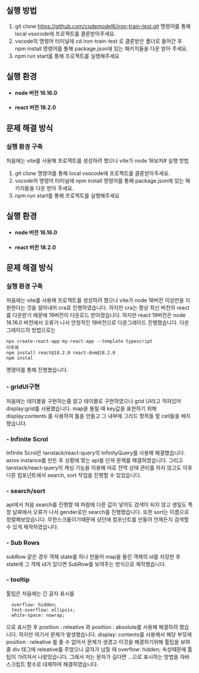 ## 실행 방법
1. git clone https://github.com/codemodel6/iron-train-test.git 명령어를 통해 local vsocode에 프로젝트를 클론받아주세요.
2. vscode의 명령어 터미널에 cd iron-train-test 로 클론받은 폴더로 들어간 후 npm install 명령어를 통해 package.json에 있는 패키지들을 다운 받아 주세요.
3. npm run start를 통해 프로젝트를 실행해주세요

## 실행 환경
- #### node 버전 16.16.0<br/>
- #### react 버전 18.2.0

## 문제 해결 방식
### 실행 환경 구축
처음에는 vite를 사용해 프로젝트를 생성하려 했으나 vite가 node 18보저# 실행 방법
1. git clone  명령어를 통해 local vsocode에 프로젝트를 클론받아주세요.
2. vscode의 명령어 터미널에 npm install 명령어를 통해 package.json에 있는 패키지들을 다운 받아 주세요.
3. npm run start를 통해 프로젝트를 실행해주세요

## 실행 환경
- #### node 버전 16.16.0<br/>
- #### react 버전 18.2.0

## 문제 해결 방식
### 실행 환경 구축
처음에는 vite를 사용해 프로젝트를 생성하려 했으나 vite가 node 18버전 이상만을 지원한다는 것을 알아내어 cra로 진행하였습니다. 하지만 cra는 항상 최신 버전의 react를 다운받기 때문에 19버전이 다운로드 받아졌습니다.
하지만 react 19버전은 node 16.16.0 버전에서 오류가 나서 안정적인 18버전으로 다운그레이드 진행했습니다. 다운그레이드의 방법으로는

```
npx create-react-app my-react-app --template typescript
이후에 
npm install react@18.2.0 react-dom@18.2.0
npm instal
```
명령어를 통해 진행했습니다.

### - gridUI구현
처음에는 테이블을 구현하는줄 알고 테이블로 구현하였으나 grid UI라고 적혀있어 display:grid를 사용했습니다. map을 돌릴 때 key값을 표현하기 위해 display:contents 를 사용하여 틀을 만들고 그 내부에 그리드 항목들 할 cell들을 배치했습니다.

### - Infinite Scrol
Infinite Scrol은 tanstack/react-query의 InfinityQuery를 사용해 해결했습니다. axios instance를 만든 후 상황에 맞는 api를 던져 문제를 해결하였습니다. 그리고 tanstack/react-query의 캐싱 기능을 이용해 따로 전역 상태 관리를 하지 않고도 이후 다른 컴포넌트에서 search, sort 작업을 진행할 수 있었습니다.

### - search/sort
api에서 처음 search를 진행할 때 파람에 다른 값이 넣어도 검색이 되지 않고 생일도 특정 날짜에서 오류가 나서 gender로만 search를 진행했습니다. 또한 sort는 이름으로 정렬해보았습니다. 무한스크롤이기때문에 상단에 컴포넌트를 만들어 언제든지 검색할 수 있게 제작하였습니다.

### - Sub Rows
subRow 같은 경우 객체 state를 하나 만들어 map을 돌린 객채의 id를 저장한 후 state에 그 객체 id가 있다면 SubRow를 보여주는 방식으로 제작했습니다.

### - tooltip
툴팁은 처음에는 긴 글자 표시를
```
  overflow: hidden;
  text-overflow: ellipsis;
  white-space: nowrap;
```
으로 표시한 후 position : releative 와 position : absolute를 사용해 해결하려 했습니다. 하지만 여기서 문제가 발생했습니다.
display: contents를 사용해서 해당 부모에 position : releative 를 줄 수 없어서 문제가 생겼고 이것을 해결하기위해 툴팁을 보여줄 div 태그에 releative를 주었으나 글자가 넘칠 때   overflow: hidden; 속성때문에 툴팁이 가려져서 나왔었습니다. 그래서 저는 문자가 길다면 ...으로 표시하는 방법을 자바스크립트 함수로 대체하여 해결하였습니다.
